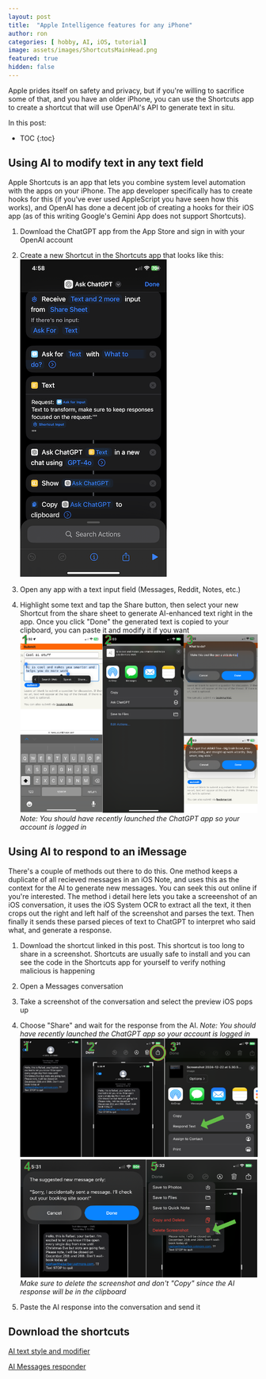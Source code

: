 ```yaml
---
layout: post
title:  "Apple Intelligence features for any iPhone"
author: ron
categories: [ hobby, AI, iOS, tutorial]
image: assets/images/ShortcutsMainHead.png
featured: true
hidden: false
---
```


Apple prides itself on safety and privacy, but if you're willing to sacrifice some of that, and you have an older iPhone, you can use the Shortcuts app to create a shortcut that will use OpenAI's API to generate text in situ. 

In this post:
* TOC
{:toc}

## Using AI to modify text in any text field

Apple Shortcuts is an app that lets you combine system level automation with the apps on your iPhone. The app developer specifically has to create hooks for this (if you've ever used AppleScript you have seen how this works), and OpenAI has done a decent job of creating a hooks for their iOS app (as of this writing Google's Gemini App does not support Shortcuts).

1. Download the ChatGPT app from the App Store and sign in with your OpenAI account

1. Create a new Shortcut in the Shortcuts app that looks like this:
![Shortcut Setup](/assets/images/ShortcutsSettings1.png)

1. Open any app with a text input field (Messages, Reddit, Notes, etc.)

1. Highlight some text and tap the Share button, then select your new Shortcut from the share sheet to generate AI-enhanced text right in the app. Once you click "Done" the generated text is copied to your clipboard, you can paste it and modify it if you want
![Asking ChatGPT](/assets/images/ShortcutsUse1.png)
*Note: You should have recently launched the ChatGPT app so your account is logged in*


## Using AI to respond to an iMessage
There's a couple of methods out there to do this. One method keeps a duplicate of all recieved messages in an iOS Note, and uses this as the context for the AI to generate new messages. You can seek this out online if you're interested. The method i detail here lets you take a screeenshot of an iOS conversation, it uses the iOS System OCR to extract all the text, it then crops out the right and left half of the screenshot and parses the text. Then finally it sends these parsed pieces of text to ChatGPT to interpret who said what, and generate a response.

1. Download the shortcut linked in this post. This shortcut is too long to share in a screenshot. Shortcuts are usually safe to install and you can see the code in the Shortcuts app for yourself to verify nothing malicious is happening

1. Open a Messages conversation

1. Take a screenshot of the conversation and select the preview iOS pops up

1. Choose "Share" and wait for the response from the AI.
*Note: You should have recently launched the ChatGPT app so your account is logged in*
![Shortcut Usage Messages](/assets/images/ShortcutsUse2s1.png)
![Shortcut Usage Messages2](/assets/images/ShortcutsUse2s2.png)
*Make sure to delete the screenshot and don't "Copy" since the AI response will be in the clipboard*

1. Paste the AI response into the conversation and send it

## Download the shortcuts

[AI text style and modifier](https://www.icloud.com/shortcuts/09e5549a74a7490993647d58a3cbc72c)

[AI Messages responder](https://www.icloud.com/shortcuts/17899ad80a1d467ea269f9365d06de58)

